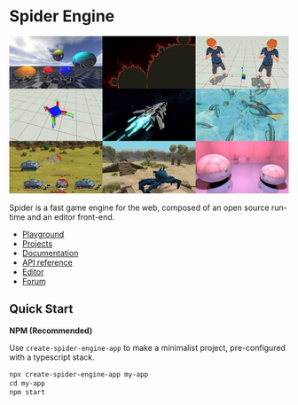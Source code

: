 Spider Engine
=============

![Thumbnails](https://raw.githubusercontent.com/aminere/spider-engine/master/docs/source/images/runtime.jpg)

Spider is a fast game engine for the web, composed of an open source run-time and an editor front-end.

* [Playground](https://playground.spiderengine.io)
* [Projects](https://spiderengine.io/projects)
* [Documentation](https://docs.spiderengine.io/) 
* [API reference](https://docs.spiderengine.io/api)
* [Editor](https://spiderengine.io/editor)
* [Forum](https://forum.spiderengine.io)

Quick Start
-----------

**NPM (Recommended)**

Use `create-spider-engine-app` to make a minimalist project, pre-configured with a typescript stack.

```
npx create-spider-engine-app my-app
cd my-app
npm start
```
